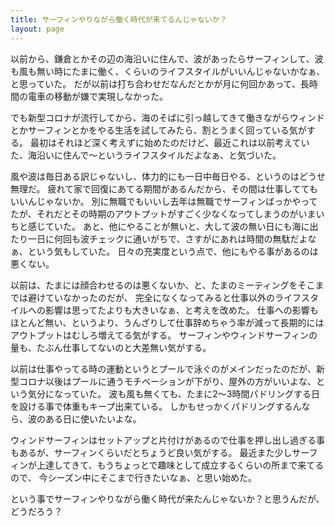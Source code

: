 ```yaml
---
title: サーフィンやりながら働く時代が来てるんじゃないか？
layout: page
---
```

以前から、鎌倉とかその辺の海沿いに住んで、波があったらサーフィンして、波も風も無い時にたまに働く、くらいのライフスタイルがいいんじゃないかなぁ、と思っていた。
だが以前は打ち合わせだなんだとかが月に何回かあって、長時間の電車の移動が嫌で実現しなかった。

でも新型コロナが流行してから、海のそばに引っ越してきて働きながらウィンドとかサーフィンとかをやる生活を試してみたら、割とうまく回っている気がする。
最初はそれほど深く考えずに始めたのだけど、最近これは以前考えていた、海沿いに住んで〜というライフスタイルだよなぁ、と気づいた。

風や波は毎日ある訳じゃないし、体力的にも一日中毎日やる、というのはどうせ無理だ。
疲れて家で回復にあてる期間があるんだから、その間は仕事しててもいいんじゃないか。
別に無職でもいいし去年は無職でサーフィンばっかやってたが、それだとその時期のアウトプットがすごく少なくなってしまうのがいまいちと感じていた。
あと、他にやることが無いと、大して波の無い日にも海に出たり一日に何回も波チェックに通いがちで、さすがにあれは時間の無駄だよなぁ、という気もしていた。
日々の充実度という点で、他にもやる事があるのは悪くない。

以前は、たまには顔合わせるのは悪くないか、と、たまのミーティングをそこまでは避けていなかったのだが、
完全になくなってみると仕事以外のライフスタイルへの影響は思ってたよりも大きいなぁ、と考えを改めた。
仕事への影響もほとんど無い、というより、うんざりして仕事辞めちゃう率が減って長期的にはアウトプットはむしろ増えてる気がする。
サーフィンやウィンドサーフィンの量も、たぶん仕事してないのと大差無い気がする。

以前は仕事やってる時の運動というとプールで泳ぐのがメインだったのだが、新型コロナ以後はプールに通うモチベーションが下がり、屋外の方がいいよな、という気分になっていた。
波も風も無くても、たまに2〜3時間パドリングする日を設ける事で体重もキープ出来ている。
しかもせっかくパドリングするんなら、波のある日に使いたいよな。

ウィンドサーフィンはセットアップと片付けがあるので仕事を押し出し過ぎる事もあるが、サーフィンくらいだとちょうど良い気がする。
最近また少しサーフィンが上達してきて、もうちょっとで趣味として成立するくらいの所まで来てるので、
今シーズン中にそこまで行きたいなぁ、と思い始めた。

という事でサーフィンやりながら働く時代が来たんじゃないか？と思うんだが、どうだろう？
